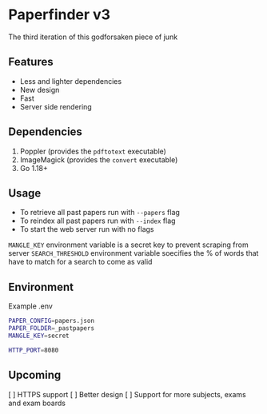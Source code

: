# Paperfinder v3

The third iteration of this godforsaken piece of junk

## Features

- Less and lighter dependencies
- New design
- Fast
- Server side rendering

## Dependencies

1. Poppler (provides the `pdftotext` executable)
2. ImageMagick (provides the `convert` executable)
3. Go 1.18+

## Usage

- To retrieve all past papers run with `--papers` flag
- To reindex all past papers run with `--index` flag
- To start the web server run with no flags

`MANGLE_KEY` environment variable is a secret key to prevent scraping from server
`SEARCH_THRESHOLD` environment variable soecifies the % of words that have to match for a search to come as valid

## Environment

Example .env

```bash
PAPER_CONFIG=papers.json
PAPER_FOLDER=_pastpapers
MANGLE_KEY=secret

HTTP_PORT=8080
```

## Upcoming

[ ] HTTPS support
[ ] Better design
[ ] Support for more subjects, exams and exam boards
